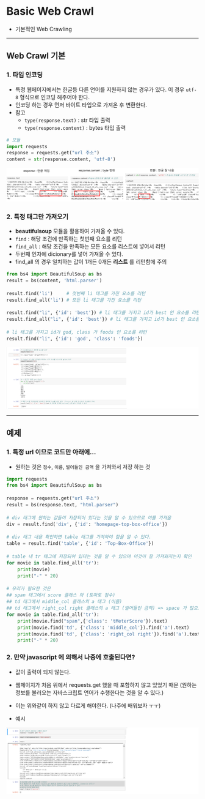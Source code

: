 # Basic Web Crawl
  - 기본적인 Web Crawling

---

## Web Crawl 기본
  ### 1. 타입 인코딩
  - 특정 웹페이지에서는 한글등 다른 언어를 지원하지 않는 경우가 있다. 이 경우 `utf-8` 형식으로 인코딩 해주어야 한다.
  - 인코딩 하는 경우 먼저 바이트 타입으로 가져온 후 변환한다.
  - 참고
    - `type(response.text)` : str 타입 출력
    - `type(response.content)` : bytes 타입 출력

  ```python
  # 모듈
  import requests
  response = requests.get("url 주소")
  content = str(response.content, 'utf-8')
  ```

  ![](https://github.com/Lee-KyungSeok/Python-Study/blob/master/BasicWebCrawl/picture/crawl1.png)

  ### 2. 특정 태그만 가져오기
  - __beautifulsoup__ 모듈을 활용하여 가져올 수 있다.
  - `find` : 해당 조건에 만족하는 첫번째 요소를 리턴
  - `find_all` : 해당 조건을 만족하는 모든 요소를 리스트에 넣어서 리턴
  - 두번째 인자에 dicionary를 넣어 가져올 수 있다.
  - find_all 의 경우 일치하는 값이 1개든 0개든 __리스트__ 를 리턴함에 주의

  ```python
  from bs4 import BeautifulSoup as bs
  result = bs(content, 'html.parser')

  result.find('li')     # 첫번째 li 태그를 가진 요소를 리턴
  result.find_all('li') # 모든 li 태그를 가진 요소를 리턴

  result.find("li", {'id': 'best'}) # li 태그를 가지고 id가 best 인 요소를 리턴
  result.find_all("li", {'id': 'best'}) # li 태그를 가지고 id가 best 인 요소를 "리스트" 로 리턴

  # li 태그를 가지고 id가 god, class 가 foods 인 요소를 리턴
  result.find("li", {'id': 'god', 'class': 'foods'})
  ```

  ![](https://github.com/Lee-KyungSeok/Python-Study/blob/master/BasicWebCrawl/picture/crawl2.png)

---

## 예제
  ### 1. 특정 url 이므로 코드만 아래에...
  - 원하는 것은 `점수`, `이름`, `벌어들인 금액` 을 가져와서 저장 하는 것

  ```python
  import requests
  from bs4 import BeautifulSoup as bs

  response = requests.get("url 주소")
  result = bs(response.text, "html.parser")

  # div 태그에 원하는 값들이 저장되어 있다는 것을 알 수 있으므로 이를 가져옴
  div = result.find('div', {'id': 'homepage-top-box-office'})

  # div 태그 내용 확인하면 table 태그를 가져와야 함을 알 수 있다.
  table = result.find('table', {'id': 'Top-Box-Office'})

  # table 내 tr 태그에 저장되어 있다는 것을 알 수 있으며 이것이 잘 가져와지는지 확인
  for movie in table.find_all('tr'):
      print(movie)
      print("-" * 20)

  # 우리가 필요한 것은
  ## span 태그에서 score 클래스 와 (토마토 점수)
  ## td 태그에서 middle_col 클래스의 a 태그 (이름)
  ## td 태그에서 right_col right 클래스의 a 태그 (벌어들인 금액) => space 가 많으므로 strip 해줌
  for movie in table.find_all('tr'):
      print(movie.find("span",{'class': 'tMeterScore'}).text)
      print(movie.find('td', {'class': 'middle_col'}).find('a').text)
      print(movie.find('td', {'class': 'right_col right'}).find('a').text.strip('\n').strip(' '))
      print("-" * 20)
  ```

  ### 2. 만약 javascript 에 의해서 나중에 호출된다면?
  - 값이 출력이 되지 않는다.
  - 웹페이지가 처음 위에서 requests.get 했을 때 포함하지 않고 있었기 때문 (원하는 정보를 불러오는 자바스크립트 언어가 수행한다는 것을 알 수 있다.)
  - 이는 위와같이 하지 않고 다르게 해야한다. (나주에 배워보자 ㅜㅜ)

  - 예시

  ![](https://github.com/Lee-KyungSeok/Python-Study/blob/master/BasicWebCrawl/picture/crawl3.png)
